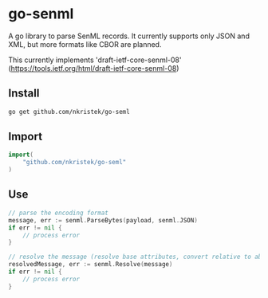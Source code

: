 # go-senml

A go library to parse SenML records. It currently supports only JSON and XML, but more formats like CBOR are planned.

This currently implements 'draft-ietf-core-senml-08' (https://tools.ietf.org/html/draft-ietf-core-senml-08)

## Install
```sh
go get github.com/nkristek/go-seml
```

## Import
```go
import(
	"github.com/nkristek/go-seml"
)
```

## Use
```go
// parse the encoding format
message, err := senml.ParseBytes(payload, senml.JSON)
if err != nil {
	// process error
}

// resolve the message (resolve base attributes, convert relative to absolute time etc.)
resolvedMessage, err := senml.Resolve(message)
if err != nil {
	// process error
}
```

